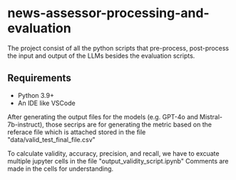 # news-assessor-processing-and-evaluation
The project consist of all the python scripts that pre-process, post-process the input and output of the LLMs besides the evaluation scripts.

## Requirements
- Python 3.9+
- An IDE like VSCode

After generating the output files for the models (e.g. GPT-4o and Mistral-7b-instruct), those secrips are for generating the metric based on the referace file which is attached stored in the file "data/valid_test_final_file.csv"

To calculate validity, accuracy, precision, and recall, we have to excuate multiple jupyter cells in the file "output_validity_script.ipynb"
Comments are made in the cells for understanding.
